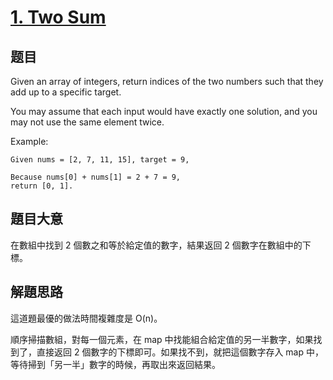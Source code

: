 # [1. Two Sum](https://leetcode.com/problems/two-sum/)

## 题目

Given an array of integers, return indices of the two numbers such that they add up to a specific target.

You may assume that each input would have exactly one solution, and you may not use the same element twice.

Example:

```
Given nums = [2, 7, 11, 15], target = 9,

Because nums[0] + nums[1] = 2 + 7 = 9,
return [0, 1].
```



## 題目大意

在數組中找到 2 個數之和等於給定值的數字，結果返回 2 個數字在數組中的下標。

## 解題思路

這道題最優的做法時間複雜度是 O(n)。

順序掃描數組，對每一個元素，在 map 中找能組合給定值的另一半數字，如果找到了，直接返回 2 個數字的下標即可。如果找不到，就把這個數字存入 map 中，等待掃到「另一半」數字的時候，再取出來返回結果。